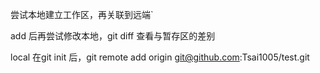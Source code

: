 尝试本地建立工作区，再关联到远端`

add 后再尝试修改本地，git diff 查看与暂存区的差别

local 在git init 后，git remote add origin git@github.com:Tsai1005/test.git 
